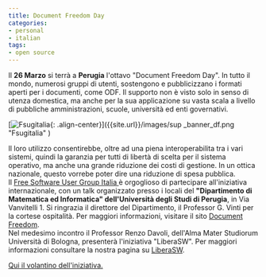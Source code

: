 ```yaml
---
title: Document Freedom Day
categories:
- personal
- italian
tags:
- open source
---
```

Il **26 Marzo** si terrà a **Perugia** l'ottavo "Document Freedom Day". In
tutto il mondo, numerosi gruppi di utenti, sostengono e pubblicizzano i
formati aperti per i documenti, come ODF. Il supporto non è visto solo in
senso di utenza domestica, ma anche per la sua applicazione su vasta scala a
livello di pubbliche amministrazioni, scuole, università ed enti governativi.

  
[]({{site.url}}/images/sup_banner_df.png "Fsugitalia" )

[![Fsugitalia]({{site.url}}/images/sup_banner_df.png){: .align-center}]({{site.url}}/images/sup
_banner_df.png "Fsugitalia" )

Il loro utilizzo consentirebbe, oltre ad una piena interoperabilita tra i vari
sistemi, quindi la garanzia per tutti di libertà di scelta per il sistema
operativo, ma anche una grande riduzione dei costi di gestione. In un ottica
nazionale, questo vorrebe poter dire una riduzione di spesa pubblica.  
Il [Free Software User Group Italia ](http://www.fsugitalia.org/
"http://www.fsugitalia.org/" ) è orgoglioso di partecipare all'iniziativa
internazionale, con un talk organizzato presso i locali del **"Dipartimento di
Matematica ed Informatica" dell'Università degli Studi di Perugia**, in Via
Vanvitelli 1. Si ringrazia il direttore del Dipartimento, il Professor G.
Vinti per la cortese ospitalità. Per maggiori informazioni, visitare il sito
[Document Freedom](http://documentfreedom.org/ "http://documentfreedom.org/").  
Nel medesimo incontro il Professor Renzo Davoli, dell'Alma Mater Studiorum
Università di Bologna, presenterà l'iniziativa "LiberaSW". Per maggiori
informazioni consultare la nostra pagina su
[LiberaSW](http://www.fsugitalia.org/liberasw.php
"http://www.fsugitalia.org/liberasw.php" ).  

[Qui il volantino
dell'iniziativa.](http://www.fsugitalia.org/document/volantino.pdf
"http://www.fsugitalia.org/document/volantino.pdf" )

